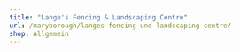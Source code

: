 ```yaml
---
title: "Lange's Fencing & Landscaping Centre"
url: /maryborough/langes-fencing-und-landscaping-centre/
shop: Allgemein
---
```

